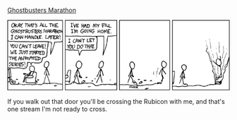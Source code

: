 [Ghostbusters Marathon](https://xkcd.com/213)

![Ghostbusters Marathon](./random_comic.png)

If you walk out that door you'll be crossing the Rubicon with me, and that's one stream I'm not ready to cross.

